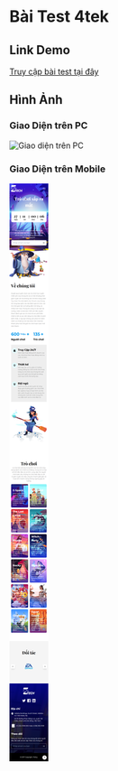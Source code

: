 # Bài Test 4tek

## Link Demo

[Truy cập bài test tại đây](https://4tek-test-jss3.vercel.app/)

## Hình Ảnh

### Giao Diện trên PC

![Giao diện trên PC](/assets/pc.png)

### Giao Diện trên Mobile

![Giao diện trên Mobile](/assets/mobile.png)
